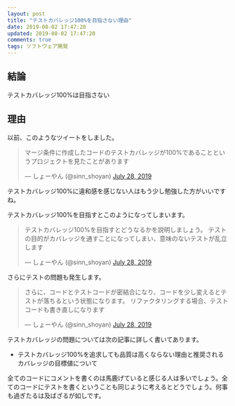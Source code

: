 ```yaml
---
layout: post
title: "テストカバレッジ100%を目指さない理由"
date: 2019-08-02 17:47:20
updated: 2019-08-02 17:47:20
comments: true
tags: ソフトウェア開発
---
```

## 結論

テストカバレッジ100%は目指さない

## 理由

以前、このようなツイートをしました。

<blockquote class="twitter-tweet"><p lang="ja" dir="ltr">マージ条件に作成したコードのテストカバレッジが100%であることというプロジェクトを見たことがあります</p>&mdash; しょーやん (@sinn_shoyan) <a href="https://twitter.com/sinn_shoyan/status/1155279098102472705?ref_src=twsrc%5Etfw">July 28, 2019</a></blockquote> <script async src="https://platform.twitter.com/widgets.js" charset="utf-8"></script>

テストカバレッジ100%に違和感を感じない人はもう少し勉強した方がいいですね。

テストカバレッジ100%を目指すとこのようになってしまいます。

<blockquote class="twitter-tweet"><p lang="ja" dir="ltr">テストカバレッジ100%を目指すとどうなるかを説明しましょう。
テストの目的がカバレッジを通すことになってしまい、意味のないテストが乱立します</p>&mdash; しょーやん (@sinn_shoyan) <a href="https://twitter.com/sinn_shoyan/status/1155279684218675201?ref_src=twsrc%5Etfw">July 28, 2019</a></blockquote> <script async src="https://platform.twitter.com/widgets.js" charset="utf-8"></script>

さらにテストの問題も発生します。

<blockquote class="twitter-tweet"><p lang="ja" dir="ltr">さらに、コードとテストコードが密結合になり、コードを少し変えるとテストが落ちるという状態になります。
リファクタリングする場合、テストコードも書き直しになります</p>&mdash; しょーやん (@sinn_shoyan) <a href="https://twitter.com/sinn_shoyan/status/1155280247924768772?ref_src=twsrc%5Etfw">July 28, 2019</a></blockquote> <script async src="https://platform.twitter.com/widgets.js" charset="utf-8"></script>

テストカバレッジの問題については次の記事に詳しく書いてあります。

* <a herf="https://qiita.com/bremen/items/d02eb38e790b93f44728" target="_blank">テストカバレッジ100%を追求しても品質は高くならない理由と推奨されるカバレッジの目標値について</a>

全てのコードにコメントを書くのは馬鹿げていると感じる人は多いでしょう。全てのコードにテストを書くということも同じように考えるとどうでしょう。何事も過ぎたるは及ばざるが如しです。
